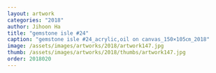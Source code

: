 ```yaml
---
layout: artwork
categories: "2018"
author: Jihoon Ha
title: "gemstone isle #24"
caption: "gemstone isle #24_acrylic,oil on canvas_150×105㎝_2018"
image: /assets/images/artworks/2018/artwork147.jpg
thumb: /assets/images/artworks/2018/thumbs/artwork147.jpg
order: 2018020
---
```

